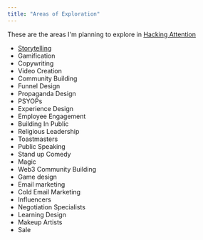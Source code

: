 ```yaml
---
title: "Areas of Exploration"
---
```


These are the areas I'm planning to explore in [Hacking Attention](https://hackingattention.com)

- [Storytelling](Storytelling.md)
- Gamification
- Copywriting
- Video Creation
- Community Building
- Funnel Design
- Propaganda Design
- PSYOPs
- Experience Design
- Employee Engagement
- Building In Public
- Religious Leadership
- Toastmasters
- Public Speaking
- Stand up Comedy
- Magic
- Web3 Community Building
- Game design
- Email marketing
- Cold Email Marketing
- Influencers
- Negotiation Specialists
- Learning Design
- Makeup Artists
- Sale